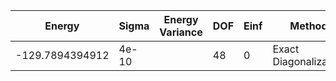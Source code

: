 | Energy          | Sigma | Energy Variance | DOF | Einf | Method                | Reference |
|-----------------|-------|-----------------|-----|------|-----------------------|-----------|
| -129.7894394912 | 4e-10 |                 | 48  | 0    | Exact Diagonalization | [paper](https://journals.aps.org/pre/abstract/10.1103/PhysRevE.98.033309) |
